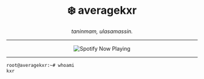 <h1 align="center">❄️ averagekxr</h1>

<p align="center">
  <i> taninmam, ulasamassin. </i>
</p>

---

<p align="center">
  <img src="https://spotify-github-profile.kittinanx.com/api/view?uid=31hnazkrua7zm4txgwbq7umcxyfy&cover_image=true&theme=default&show_offline=false&background_color=121212&interchange=false)](https://github.com/kittinan/spotify-github-profile" alt="Spotify Now Playing">
</p>

---

```bash
root@averagekxr:~# whoami
kxr
